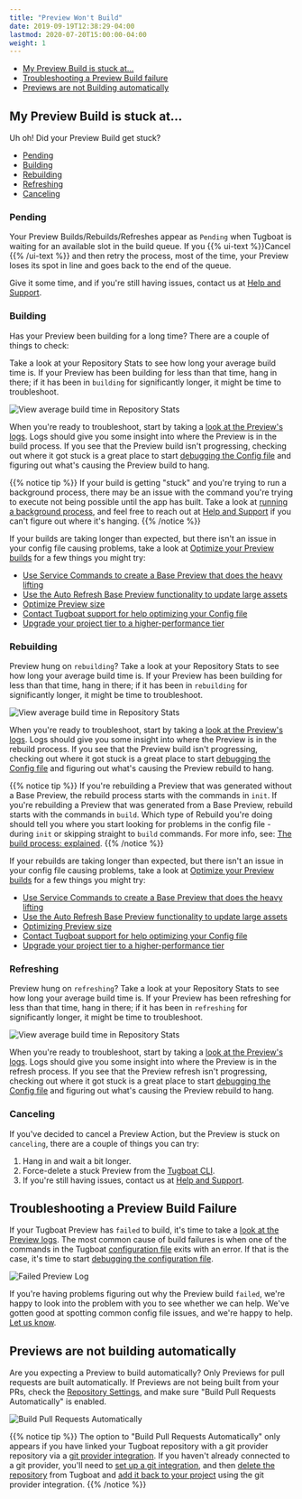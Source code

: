 ```yaml
---
title: "Preview Won't Build"
date: 2019-09-19T12:38:29-04:00
lastmod: 2020-07-20T15:00:00-04:00
weight: 1
---
```


- [My Preview Build is stuck at...](#my-preview-build-is-stuck-at)
- [Troubleshooting a Preview Build failure](#troubleshooting-a-preview-build-failure)
- [Previews are not Building automatically](#previews-are-not-building-automatically)

## My Preview Build is stuck at...

Uh oh! Did your Preview Build get stuck?

- [Pending](#pending)
- [Building](#building)
- [Rebuilding](#rebuilding)
- [Refreshing](#refreshing)
- [Canceling](#canceling)

### Pending

Your Preview Builds/Rebuilds/Refreshes appear as `Pending` when Tugboat is waiting for an available slot in the build
queue. If you {{% ui-text %}}Cancel {{% /ui-text %}} and then retry the process, most of the time, your Preview loses
its spot in line and goes back to the end of the queue.

Give it some time, and if you're still having issues, contact us at [Help and Support](/support/).

### Building

Has your Preview been building for a long time? There are a couple of things to check:

Take a look at your Repository Stats to see how long your average build time is. If your Preview has been building for
less than that time, hang in there; if it has been in `building` for significantly longer, it might be time to
troubleshoot.

![View average build time in Repository Stats](/_images/repo-stats-build-time.png)

When you're ready to troubleshoot, start by taking a
[look at the Preview's logs](../debug-config-file/#how-to-check-the-preview-logs). Logs should give you some insight
into where the Preview is in the build process. If you see that the Preview build isn't progressing, checking out where
it got stuck is a great place to start [debugging the Config file](../debug-config-file/) and figuring out what's
causing the Preview build to hang.

{{% notice tip %}} If your build is getting "stuck" and you're trying to run a background process, there may be an issue
with the command you're trying to execute not being possible until the app has built. Take a look at
[running a background process](/setting-up-services/how-to-set-up-services/running-a-background-process/), and feel free
to reach out at [Help and Support](/support/) if you can't figure out where it's hanging. {{% /notice %}}

If your builds are taking longer than expected, but there isn't an issue in your config file causing problems, take a
look at [Optimize your Preview builds](/building-a-preview/preview-deep-dive/optimize-preview-builds/) for a few things
you might try:

- [Use Service Commands to create a Base Preview that does the heavy lifting](/building-a-preview/preview-deep-dive/optimize-preview-builds/#use-service-commands-to-create-a-base-preview-that-does-the-heavy-lifting)
- [Use the Auto Refresh Base Preview functionality to update large assets](/building-a-preview/preview-deep-dive/optimize-preview-builds/#use-the-auto-refresh-base-preview-functionality-to-update-large-assets)
- [Optimize Preview size](/building-a-preview/preview-deep-dive/optimize-preview-builds/#optimizing-preview-size)
- [Contact Tugboat support for help optimizing your Config file](/building-a-preview/preview-deep-dive/optimize-preview-builds/#contact-tugboat-support-for-help-optimizing-your-config-file)
- [Upgrade your project tier to a higher-performance tier](/building-a-preview/preview-deep-dive/optimize-preview-builds/#upgrade-your-project-tier-to-a-higher-performance-tier)

### Rebuilding

Preview hung on `rebuilding`? Take a look at your Repository Stats to see how long your average build time is. If your
Preview has been building for less than that time, hang in there; if it has been in `rebuilding` for significantly
longer, it might be time to troubleshoot.

![View average build time in Repository Stats](/_images/repo-stats-build-time.png)

When you're ready to troubleshoot, start by taking a
[look at the Preview's logs](../debug-config-file/#how-to-check-the-preview-logs). Logs should give you some insight
into where the Preview is in the rebuild process. If you see that the Preview build isn't progressing, checking out
where it got stuck is a great place to start [debugging the Config file](../debug-config-file/) and figuring out what's
causing the Preview rebuild to hang.

{{% notice tip %}} If you're rebuilding a Preview that was generated without a Base Preview, the rebuild process starts
with the commands in `init`. If you're rebuilding a Preview that was generated from a Base Preview, rebuild starts with
the commands in `build`. Which type of Rebuild you're doing should tell you where you start looking for problems in the
config file - during `init` or skipping straight to `build` commands. For more info, see:
[The build process: explained](/building-a-preview/preview-deep-dive/how-previews-work/#the-build-process-explained).
{{% /notice %}}

If your rebuilds are taking longer than expected, but there isn't an issue in your config file causing problems, take a
look at [Optimize your Preview builds](/building-a-preview/preview-deep-dive/optimize-preview-builds/) for a few things
you might try:

- [Use Service Commands to create a Base Preview that does the heavy lifting](/building-a-preview/preview-deep-dive/optimize-preview-builds/#use-service-commands-to-create-a-base-preview-that-does-the-heavy-lifting)
- [Use the Auto Refresh Base Preview functionality to update large assets](/building-a-preview/preview-deep-dive/optimize-preview-builds/#use-the-auto-refresh-base-preview-functionality-to-update-large-assets)
- [Optimizing Preview size](/building-a-preview/preview-deep-dive/optimize-preview-builds/#optimizing-preview-size)
- [Contact Tugboat support for help optimizing your Config file](/building-a-preview/preview-deep-dive/optimize-preview-builds/#contact-tugboat-support-for-help-optimizing-your-config-file)
- [Upgrade your project tier to a higher-performance tier](/building-a-preview/preview-deep-dive/optimize-preview-builds/#upgrade-your-project-tier-to-a-higher-performance-tier)

### Refreshing

Preview hung on `refreshing`? Take a look at your Repository Stats to see how long your average build time is. If your
Preview has been refreshing for less than that time, hang in there; if it has been in `refreshing` for significantly
longer, it might be time to troubleshoot.

![View average build time in Repository Stats](/_images/repo-stats-build-time.png)

When you're ready to troubleshoot, start by taking a
[look at the Preview's logs](../debug-config-file/#how-to-check-the-preview-logs). Logs should give you some insight
into where the Preview is in the refresh process. If you see that the Preview refresh isn't progressing, checking out
where it got stuck is a great place to start [debugging the Config file](../debug-config-file/) and figuring out what's
causing the Preview rebuild to hang.

### Canceling

If you've decided to cancel a Preview Action, but the Preview is stuck on `canceling`, there are a couple of things you
can try:

1. Hang in and wait a bit longer.
2. Force-delete a stuck Preview from the [Tugboat CLI](/tugboat-cli/).
3. If you're still having issues, contact us at [Help and Support](/support/).

## Troubleshooting a Preview Build Failure

If your Tugboat Preview has `failed` to build, it's time to take a
[look at the Preview logs](../debug-config-file/#how-to-check-the-preview-logs). The most common cause of build failures
is when one of the commands in the Tugboat [configuration file](/setting-up-tugboat/create-a-tugboat-config-file/) exits
with an error. If that is the case, it's time to start [debugging the configuration file](../debug-config-file/).

![Failed Preview Log](/_images/failed-log.png)

If you're having problems figuring out why the Preview build `failed`, we're happy to look into the problem with you to
see whether we can help. We've gotten good at spotting common config file issues, and we're happy to help.
[Let us know](https://www.tugboatqa.com/support).

## Previews are not building automatically

Are you expecting a Preview to build automatically? Only Previews for pull requests are built automatically. If Previews
are not being built from your PRs, check the [Repository Settings](/setting-up-tugboat/select-repo-settings/), and make
sure "Build Pull Requests Automatically" is enabled.

![Build Pull Requests Automatically](/_images/pr-probe.png)

{{% notice tip %}} The option to "Build Pull Requests Automatically" only appears if you have linked your Tugboat
repository with a git provider repository via a
[git provider integration](/setting-up-tugboat/connect-with-your-provider/). If you haven't already connected to a git
provider, you'll need to
[set up a git integration](/setting-up-tugboat/connect-with-your-provider/#adding-a-link-to-a-git-provider), and then
[delete the repository](/setting-up-tugboat/select-repo-settings/#delete-the-repository) from Tugboat and
[add it back to your project](/setting-up-tugboat/add-repos-to-the-project/) using the git provider integration.
{{% /notice %}}
